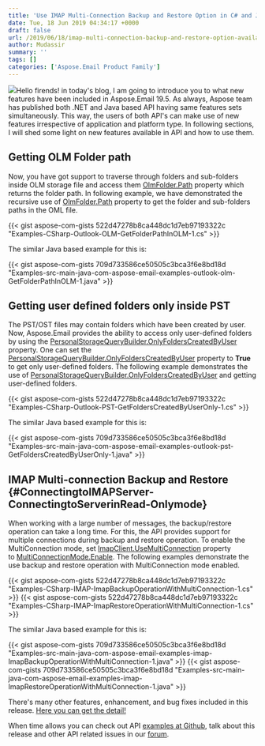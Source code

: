 ```yaml
---
title: 'Use IMAP Multi-Connection Backup and Restore Option in C# and Java'
date: Tue, 18 Jun 2019 04:34:17 +0000
draft: false
url: /2019/06/18/imap-multi-connection-backup-and-restore-option-available-in-aspose.email-19.5/
author: Mudassir
summary: ''
tags: []
categories: ['Aspose.Email Product Family']
---
```


[![][1]](https://products.aspose.com/email/net)Hello firends! in today's blog, I am going to introduce you to what new features have been included in Aspose.Email 19.5. As always, Aspose team has published both .NET and Java based API having same features sets simultaneously. This way, the users of both API's can make use of new features irrespective of application and platform type. In following sections, I will shed some light on new features available in API and how to use them.

## Getting OLM Folder path

Now, you have got support to traverse through folders and sub-folders inside OLM storage file and access them [OlmFolder.Path][2] property which returns the folder path. In following example, we have demonstrated the recursive use of [OlmFolder.Path][3] property to get the folder and sub-folders paths in the OML file.

{{< gist aspose-com-gists 522d47278b8ca448dc1d7eb97193322c "Examples-CSharp-Outlook-OLM-GetFolderPathInOLM-1.cs" >}}

The similar Java based example for this is:

{{< gist aspose-com-gists 709d733586ce50505c3bca3f6e8bd18d "Examples-src-main-java-com-aspose-email-examples-outlook-olm-GetFolderPathInOLM-1.java" >}}

## Getting user defined folders only inside PST

The PST/OST files may contain folders which have been created by user. Now, Aspose.Email provides the ability to access only user-defined folders by using the [PersonalStorageQueryBuilder.OnlyFoldersCreatedByUser][4] property. One can set the [PersonalStorageQueryBuilder.OnlyFoldersCreatedByUser][5] property to **True** to get only user-defined folders. The following example demonstrates the use of [PersonalStorageQueryBuilder.OnlyFoldersCreatedByUser][6] and getting user-defined folders.

{{< gist aspose-com-gists 522d47278b8ca448dc1d7eb97193322c "Examples-CSharp-Outlook-PST-GetFoldersCreatedByUserOnly-1.cs" >}}

The similar Java based example for this is:

{{< gist aspose-com-gists 709d733586ce50505c3bca3f6e8bd18d "Examples-src-main-java-com-aspose-email-examples-outlook-pst-GetFoldersCreatedByUserOnly-1.java" >}}

## IMAP Multi-connection Backup and Restore {#ConnectingtoIMAPServer-ConnectingtoServerinRead-Onlymode}

When working with a large number of messages, the backup/restore operation can take a long time. For this, the API provides support for multiple connections during backup and restore operation. To enable the MultiConnection mode, set [ImapClient.UseMultiConnection][7] property to [MultiConnectionMode.Enable][8]. The following examples demonstrate the use backup and restore operation with MultiConnection mode enabled.

{{< gist aspose-com-gists 522d47278b8ca448dc1d7eb97193322c "Examples-CSharp-IMAP-ImapBackupOperationWithMultiConnection-1.cs" >}} {{< gist aspose-com-gists 522d47278b8ca448dc1d7eb97193322c "Examples-CSharp-IMAP-ImapRestoreOperationWithMultiConnection-1.cs" >}}

The similar Java based example for this is:

{{< gist aspose-com-gists 709d733586ce50505c3bca3f6e8bd18d "Examples-src-main-java-com-aspose-email-examples-imap-ImapBackupOperationWithMultiConnection-1.java" >}} {{< gist aspose-com-gists 709d733586ce50505c3bca3f6e8bd18d "Examples-src-main-java-com-aspose-email-examples-imap-ImapRestoreOperationWithMultiConnection-1.java" >}}

There's many other features, enhancement, and bug fixes included in this release. [Here you can get the detail!][9]

When time allows you can check out API [examples at Github][10], talk about this release and other API related issues in our [forum][11].




[1]: https://blog.aspose.com/wp-content/uploads/sites/2/2016/12/Aspose.Email-for-.NET_.png
[2]: https://apireference.aspose.com/net/email/aspose.email.storage.olm/olmfolder/properties/path
[3]: https://apireference.aspose.com/net/email/aspose.email.storage.olm/olmfolder/properties/path
[4]: https://apireference.aspose.com/net/email/aspose.email.storage.pst/personalstoragequerybuilder/properties/onlyfolderscreatedbyuser
[5]: https://apireference.aspose.com/net/email/aspose.email.storage.pst/personalstoragequerybuilder/properties/onlyfolderscreatedbyuser
[6]: https://apireference.aspose.com/net/email/aspose.email.storage.pst/personalstoragequerybuilder/properties/onlyfolderscreatedbyuser
[7]: https://apireference.aspose.com/net/email/aspose.email.clients/emailclient/properties/usemulticonnection
[8]: https://apireference.aspose.com/net/email/aspose.email.clients/multiconnectionmode
[9]: https://docs.aspose.com/display/emailnet/Aspose.Email+for+.NET+19.5+Release+Notes
[10]: https://github.com/aspose-email
[11]: https://forum.aspose.com/c/email




